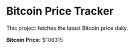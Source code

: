 # Bitcoin Price Tracker

This project fetches the latest Bitcoin price daily.

**Bitcoin Price:** $108315
